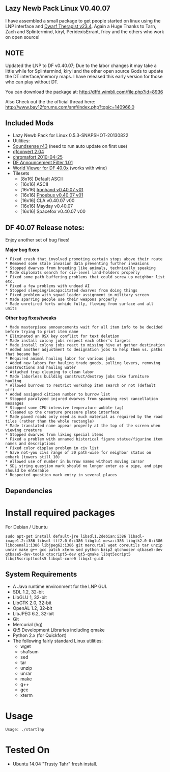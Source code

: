 
Lazy Newb Pack Linux V0.40.07 
-------------

I have assembled a small package to get people started on linux using the LNP interface and [Dwarf Therapist v23.4](https://github.com/splintermind/Dwarf-Therapist/tree/DF2014). Again a Huge Thanks to Tarn, Zach and Splintermind, kiryl, PeridexisErrant, fricy and the others who work on open source!


NOTE
-------------
Updated the LNP to DF v0.40.07; Due to the labor changes it may take a little while for Splintermind, kiryl and the other open source Gods to update the DT interface/memory maps. I have released this early version for those who can play without DT. 



You can download the package at: http://dffd.wimbli.com/file.php?id=8936

Also Check out the the official thread here: http://www.bay12forums.com/smf/index.php?topic=140966.0

Included Mods
-------------
* Lazy Newb Pack for Linux 0.5.3-SNAPSHOT-20130822
* Utilities:
* [Soundsense r43](http://df.zweistein.cz/soundsense/) (need to run auto update on first use)
* [qfconvert 2.04](http://www.joelpt.net/quickfort/)
* [chromafort 2010-04-25](http://www.bay12forums.com/smf/index.php?topic=55025.0)
* [DF Announcement Filter 1.01](http://www.bay12forums.com/smf/index.php?topic=130030.0)
* [World Viewer for DF 40.0x](http://www.bay12forums.com/smf/index.php?topic=128932.0) (works with wine)
* Tilesets
    - [8x16] Default ASCII
    - [16x16] ASCII
    - [16x16] [Ironhand v0.40.07 v01](http://dffd.wimbli.com/file.php?id=8747)
    - [16x16] [Phoebus v0.40.07 v01](http://www.bay12forums.com/smf/index.php?topic=137096.0)
    - [16x16] CLA v0.40.07 v00
    - [16x16] Mayday v0.40.07
    - [16x16] Spacefox v0.40.07 v00



    
DF 40.07 Release notes:
-------------
Enjoy another set of bug fixes!

**Major bug fixes**

    * Fixed crash that involved promoting certain stops above their route
    * Removed some stale invasion data preventing further invasions
    * Stopped dwarves from breeding like animals, technically speaking
    * Made diplomats search for civ-level land-holders properly
    * Fixed some path buffering problems that could screw up neighbor list etc.
    * Fixed a few problems with undead AI
    * Stopped sleeping/incapacitated dwarves from doing things
    * Fixed problem with squad leader assignment in military screen
    * Made sparring people use their weapons properly
    * Made unretired forts unhide fully, flowing from surface and all units

**Other bug fixes/tweaks**

    * Made masterpiece announcements wait for all item info to be decided before trying to print item name
    * Eliminated an OSX key conflict for text deletion
    * Made install colony jobs respect each other's targets
    * Made install colony jobs react to missing hive at gather destination
    * Added another adjustment to designation jobs to help them vs. paths that became bad
    * Required animal hauling labor for various jobs
    * Added new labors for hauling trade goods, pulling levers, removing constructions and hauling water
    * Attached trap cleaning to clean labor
    * Made laborless building construct/destroy jobs take furniture hauling
    * Allowed burrows to restrict workshop item search or not (default off)
    * Added assigned citizen number to burrow list
    * Stopped paralyzed injured dwarves from spamming rest cancellation messages
    * Stopped some CPU-intensive temperature wobble (ag)
    * Cleaned up the creature pressure plate interface
    * Made paved roads only need as much material as required by the road tiles (rather than the whole rectangle)
    * Made translated name appear properly at the top of the screen when viewing creature
    * Stopped dwarves from liking special items
    * Fixed a problem with unnamed historical figure statue/figurine item names and descriptions
    * Fixed color display problem in civ list
    * Gave not-you civs range of 30 path-wise for neighbor status on embark (towers still 10)
    * Allowed use of number in burrow names without moving cursor
    * SDL string question mark should no longer enter as a pipe, and pipe should be enterable
    * Respected question mark entry in several places


  Dependencies
-------------

# Install required packages

 For Debian / Ubuntu
```
sudo apt-get install default-jre libsdl1.2debian:i386 libsdl-image1.2:i386 libsdl-ttf2.0-0:i386 libglu1-mesa:i386 libgtk2.0-0:i386 libopenal1:i386 libjpeg62:i386 git mercurial wget coreutils tar unzip unrar make g++ gcc patch xterm sed python bzip2 qtchooser qtbase5-dev qtbase5-dev-tools qtscript5-dev qt5-qmake libqt5script5 libqt5scripttools5 libqxt-core0 libqxt-gui0
```


  System Requirements
-------------

* A Java runtime environment for the LNP GUI.
* SDL 1.2, 32-bit
* LibGLU 1, 32-bit
* LibGTK 2.0, 32-bit
* OpenAL 1.2, 32-bit
* LibJPEG 6.2, 32-bit
* Git
* Mercurial (hg)
* Qt5 Development Libraries including qmake
* Python 2.x (for Quickfort)
* The following fairly standard Linux utilities:
  - wget
  - sha1sum
  - sed
  - tar
  - unzip
  - unrar
  - make
  - g++
  - gcc
  - xterm

 Usage
=====

```
Usage: ./startlnp
```

Tested On
=========
* Ubuntu 14.04 "Trusty Tahr"      fresh install.
